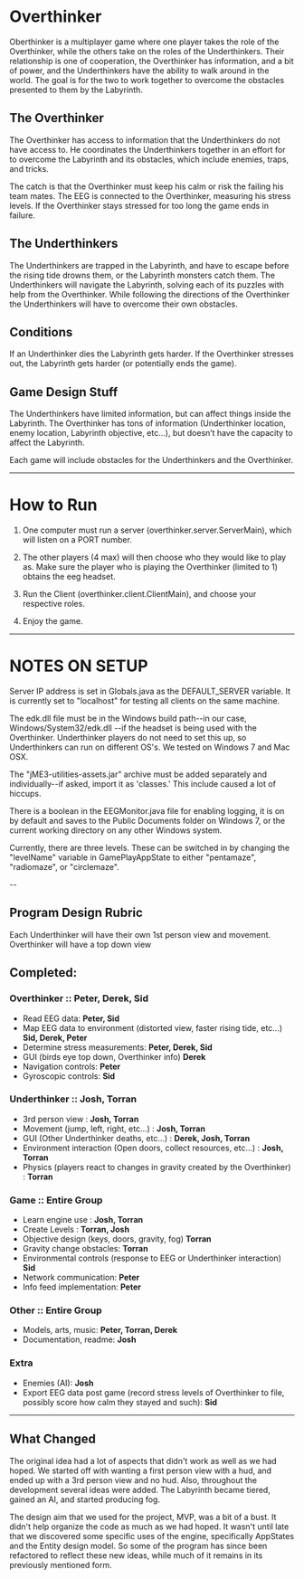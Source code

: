 # Overthinker

Oberthinker is a multiplayer game where one player takes the role of the Overthinker, while the others take on the roles of the Underthinkers. Their relationship is one of cooperation, the Overthinker has information, and a bit of power, and the Underthinkers have the ability to walk around in the world. The goal is for the two to work together to overcome the obstacles presented to them by the Labyrinth.

## The Overthinker

The Overthinker has access to information that the Underthinkers do not have access to. He coordinates the Underthinkers together in an effort for to overcome the Labyrinth and its obstacles, which include enemies, traps, and tricks. 

The catch is that the Overthinker must keep his calm or risk the failing his team mates. The EEG is connected to the Overthinker, measuring his stress levels. If the Overthinker stays stressed for too long the game ends in failure.

## The Underthinkers

The Underthinkers are trapped in the Labyrinth, and have to escape before the rising tide drowns them, or the Labyrinth monsters catch them. The Underthinkers will navigate the Labyrinth, solving each of its puzzles with help from the Overthinker. While following the directions of the Overthinker the Underthinkers will have to overcome their own obstacles.

## Conditions

If an Underthinker dies the Labyrinth gets harder.
If the Overthinker stresses out, the Labyrinth gets harder (or potentially ends the game).

## Game Design Stuff

The Underthinkers have limited information, but can affect things inside the Labyrinth.
The Overthinker has tons of information (Underthinker location, enemy location, Labyrinth objective, etc…), but doesn’t have the capacity to affect the Labyrinth.

Each game will include obstacles for the Underthinkers and the Overthinker.

---

# How to Run

1. One computer must run a server (overthinker.server.ServerMain), which will listen on a PORT number.

2. The other players (4 max) will then choose who they would like to play as. Make sure the player who is playing the Overthinker (limited to 1) obtains the eeg headset.

3. Run the Client (overthinker.client.ClientMain), and choose your respective roles.

4. Enjoy the game.

---

# NOTES ON SETUP

Server IP address is set in Globals.java as the DEFAULT_SERVER variable. It is currently set to "localhost" for testing all clients on the same machine.

The edk.dll file must be in the Windows build path--in our case, Windows/System32/edk.dll --if the headset is being used with the Overthinker.  Underthinker players do not need to set this
up, so Underthinkers can run on different OS's.  We tested on Windows 7 and Mac OSX.

The "jME3-utilities-assets.jar" archive must be added separately and individually--if asked, import it as 'classes.'  This include caused a lot of hiccups.

There is a boolean in the EEGMonitor.java file for enabling logging, it is on by default and saves to the Public Documents folder on Windows 7, or the current working
directory on any other Windows system.

Currently, there are three levels. These can be switched in by changing the "levelName" variable in GamePlayAppState to either "pentamaze", "radiomaze", or "circlemaze".

--

## Program Design Rubric

Each Underthinker will have their own 1st person view and movement.
Overthinker will have a top down view

## Completed:

### Overthinker **:: Peter, Derek, Sid**

* Read EEG data: **Peter, Sid**
* Map EEG data to environment (distorted view, faster rising tide, etc…) **Sid, Derek, Peter**
* Determine stress measurements: **Peter, Derek, Sid**
* GUI (birds eye top down, Overthinker info) **Derek**
* Navigation controls: **Peter**
* Gyroscopic controls: **Sid**

### Underthinker **:: Josh, Torran**

* 3rd person view : **Josh, Torran**
* Movement (jump, left, right, etc…) : **Josh, Torran**
* GUI (Other Underthinker deaths, etc...) : **Derek, Josh, Torran**
* Environment interaction (Open doors, collect resources, etc...) : **Josh, Torran**
* Physics (players react to changes in gravity created by the Overthinker) : **Torran**

### Game **:: Entire Group**

* Learn engine use : **Josh, Torran**
* Create Levels : **Torran, Josh**
* Objective design (keys, doors, gravity, fog) **Torran**
* Gravity change obstacles: **Torran**
* Environmental controls (response to EEG or Underthinker interaction) **Sid**
* Network communication: **Peter**
* Info feed implementation: **Peter**

### Other **:: Entire Group**

* Models, arts, music: **Peter,  Torran, Derek**
* Documentation, readme: **Josh**

### Extra

* Enemies (AI): **Josh**
* Export EEG data post game (record stress levels of Overthinker to file, possibly score how calm they stayed and such): **Sid**

---

## What Changed

The original idea had a lot of aspects that didn't work as well as we had hoped. We started off with wanting a first person view with a hud, and ended up with a 3rd person view and no hud. Also, throughout the development several ideas were added. The Labyrinth became tiered, gained an AI, and started producing fog.

The design aim that we used for the project, MVP, was a bit of a bust. It didn't help organize the code as much as we had hoped. It wasn't until late that we discovered some specific uses of the engine, specifically AppStates and the Entity design model. So some of the program has since been refactored to reflect these new ideas, while much of it remains in its previously mentioned form.